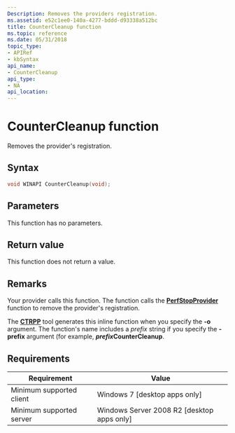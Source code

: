 ```yaml
---
Description: Removes the providers registration.
ms.assetid: e52c1ee0-140a-4277-bddd-d93338a512bc
title: CounterCleanup function
ms.topic: reference
ms.date: 05/31/2018
topic_type: 
- APIRef
- kbSyntax
api_name: 
- CounterCleanup
api_type: 
- NA
api_location: 
---
```


# CounterCleanup function

Removes the provider's registration.

## Syntax


```C++
void WINAPI CounterCleanup(void);
```



## Parameters

This function has no parameters.

## Return value

This function does not return a value.

## Remarks

Your provider calls this function. The function calls the [**PerfStopProvider**](/windows/desktop/api/Perflib/nf-perflib-perfstopprovider) function to remove the provider's registration.

The [**CTRPP**](ctrpp.md) tool generates this inline function when you specify the **-o** argument. The function's name includes a *prefix* string if you specify the **-prefix** argument (for example, ***prefix*CounterCleanup**.

## Requirements



| Requirement | Value |
|-------------------------------------|---------------------------------------------------------|
| Minimum supported client<br/> | Windows 7 \[desktop apps only\]<br/>              |
| Minimum supported server<br/> | Windows Server 2008 R2 \[desktop apps only\]<br/> |



 

 




